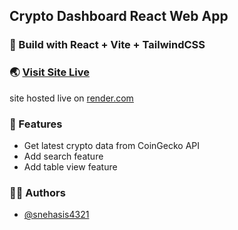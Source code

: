 ## Crypto Dashboard React Web App

### 🎉 Build with React + Vite + TailwindCSS

### 🌏 [Visit Site Live](https://crypto-dashboard-react-4wkh.onrender.com/)
site hosted live on [render.com](https://dashboard.render.com)

### 🚀 Features

- Get latest crypto data from CoinGecko API
- Add search feature
- Add table view feature

### 👨‍💻 Authors
- [@snehasis4321](https://github.com/snehasis4321)
